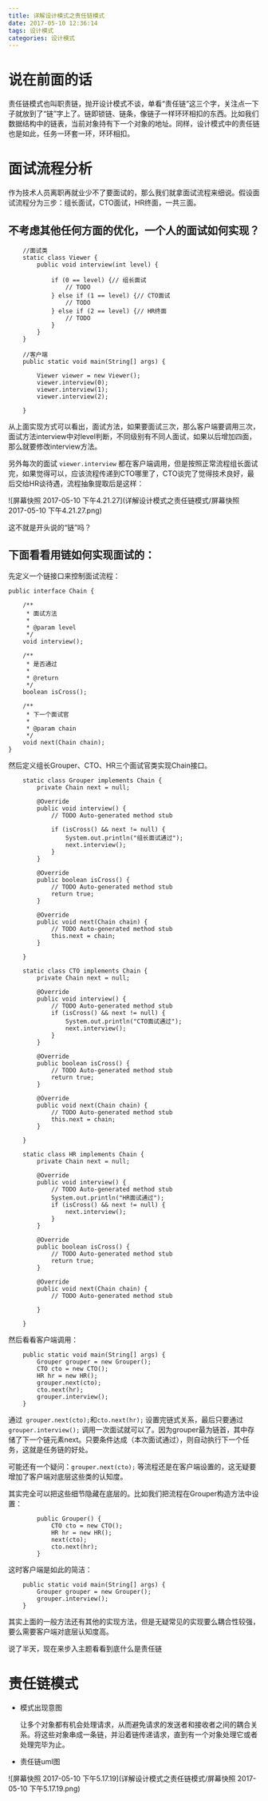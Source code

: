 ```yaml
---
title: 详解设计模式之责任链模式
date: 2017-05-10 12:36:14
tags: 设计模式
categories: 设计模式
---
```


# 说在前面的话

责任链模式也叫职责链，抛开设计模式不谈，单看“责任链”这三个字，关注点一下子就放到了“链”字上了。链即锁链、链条，像链子一样环环相扣的东西。比如我们数据结构中的链表，当前对象持有下一个对象的地址。同样，设计模式中的责任链也是如此，任务一环套一环，环环相扣。

# 面试流程分析

作为技术人员离职再就业少不了要面试的，那么我们就拿面试流程来细说。假设面试流程分为三步：组长面试，CTO面试，HR终面，一共三面。

## 不考虑其他任何方面的优化，一个人的面试如何实现？

```
	//面试类
	static class Viewer {
		public void interview(int level) {

			if (0 == level) {// 组长面试
				// TODO
			} else if (1 == level) {// CTO面试
				// TODO
			} else if (2 == level) {// HR终面
				// TODO
			}
		}
	}
```

```
	//客户端
	public static void main(String[] args) {

		Viewer viewer = new Viewer();
		viewer.interview(0);
		viewer.interview(1);
		viewer.interview(2);

	}
```

从上面实现方式可以看出，面试方法，如果要面试三次，那么客户端要调用三次，面试方法interview中对level判断，不同级别有不同人面试，如果以后增加四面，那么就要修改interview方法。

另外每次的面试 `viewer.interview` 都在客户端调用，但是按照正常流程组长面试完，如果觉得可以，应该流程传递到CTO哪里了，CTO谈完了觉得技术良好，最后交给HR谈待遇，流程抽象提取后是这样：



![屏幕快照 2017-05-10 下午4.21.27](详解设计模式之责任链模式/屏幕快照 2017-05-10 下午4.21.27.png)

这不就是开头说的“链”吗？

## 下面看看用链如何实现面试的：



先定义一个链接口来控制面试流程：

```
public interface Chain {

	/**
	 * 面试方法
	 * 
	 * @param level
	 */
	void interview();

	/**
	 * 是否通过
	 * 
	 * @return
	 */
	boolean isCross();

	/**
	 * 下一个面试官
	 * 
	 * @param chain
	 */
	void next(Chain chain);
}
```

然后定义组长Grouper、CTO、HR三个面试官类实现Chain接口。

```
	static class Grouper implements Chain {
		private Chain next = null;

		@Override
		public void interview() {
			// TODO Auto-generated method stub

			if (isCross() && next != null) {
				System.out.println("组长面试通过");
				next.interview();
			}
		}

		@Override
		public boolean isCross() {
			// TODO Auto-generated method stub
			return true;
		}

		@Override
		public void next(Chain chain) {
			// TODO Auto-generated method stub
			this.next = chain;
		}

	}

	static class CTO implements Chain {
		private Chain next = null;

		@Override
		public void interview() {
			// TODO Auto-generated method stub
			if (isCross() && next != null) {
				System.out.println("CTO面试通过");
				next.interview();
			}
		}

		@Override
		public boolean isCross() {
			// TODO Auto-generated method stub
			return true;
		}

		@Override
		public void next(Chain chain) {
			// TODO Auto-generated method stub
			this.next = chain;
		}

	}

	static class HR implements Chain {
		private Chain next = null;

		@Override
		public void interview() {
			// TODO Auto-generated method stub
			System.out.println("HR面试通过");
			if (isCross() && next != null) {
				next.interview();
			}
		}

		@Override
		public boolean isCross() {
			// TODO Auto-generated method stub
			return true;
		}

		@Override
		public void next(Chain chain) {
			// TODO Auto-generated method stub

		}

	}
```

然后看看客户端调用：

```
	public static void main(String[] args) {
		Grouper grouper = new Grouper();
		CTO cto = new CTO();
		HR hr = new HR();
		grouper.next(cto);
		cto.next(hr);
		grouper.interview();
	}
```

通过` grouper.next(cto);`和`cto.next(hr);` 设置完链式关系，最后只要通过`grouper.interview();` 调用一次面试就可以了。因为grouper最为链首，其中存储了下一个链元素next。只要条件达成（本次面试通过），则自动执行下一个任务，这就是任务链的好处。

可能还有一个疑问：`grouper.next(cto);` 等流程还是在客户端设置的，这无疑要增加了客户端对底层这些类的认知度。

其实完全可以把这些细节隐藏在底层的。比如我们把流程在Grouper构造方法中设置：

```
		public Grouper() {
			CTO cto = new CTO();
			HR hr = new HR();
			next(cto);
			cto.next(hr);
		}
```

这时客户端是如此的简洁：

```
	public static void main(String[] args) {
		Grouper grouper = new Grouper();
		grouper.interview();
	}
```

其实上面的一般方法还有其他的实现方法，但是无疑常见的实现要么耦合性较强，要么需要客户端对底层认知度高。

说了半天，现在来步入主题看看到底什么是责任链



# 责任链模式

- 模式出现意图

  让多个对象都有机会处理请求，从而避免请求的发送者和接收者之间的耦合关系。将这些对象串成一条链，并沿着链传递请求，直到有一个对象处理它或者处理完毕为止。



- 责任链uml图

![屏幕快照 2017-05-10 下午5.17.19](详解设计模式之责任链模式/屏幕快照 2017-05-10 下午5.17.19.png)

